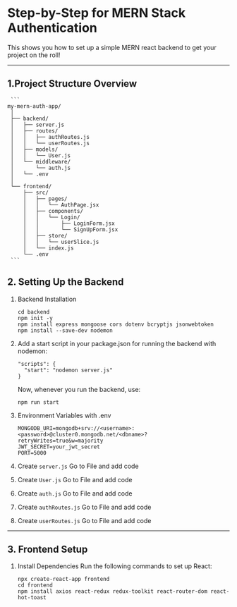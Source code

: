 # Step-by-Step for MERN Stack Authentication
This shows you how to set up a simple MERN react backend to get your project on the roll! 

---
## 1.Project Structure Overview
     ```
    my-mern-auth-app/
     │
     ├── backend/
     │   ├── server.js
     │   ├── routes/
     │   │   ├── authRoutes.js
     │   │   └── userRoutes.js
     │   ├── models/
     │   │   └── User.js
     │   └── middleware/
     │       └── auth.js
     │   └── .env
     │
     └── frontend/
         ├── src/
         │   ├── pages/
         │   │   └── AuthPage.jsx
         │   ├── components/
         │   │   └── Login/
         │   │       ├── LoginForm.jsx
         │   │       └── SignUpForm.jsx
         │   ├── store/
         │   │   └── userSlice.js
         │   └── index.js
         └── .env
     ```
## 2. Setting Up the Backend
1. Backend Installation
     ```
     cd backend
     npm init -y
     npm install express mongoose cors dotenv bcryptjs jsonwebtoken
     npm install --save-dev nodemon  
     ```
2. Add a start script in your package.json for running the backend with nodemon:
     ```
     "scripts": {
       "start": "nodemon server.js"
     }
     ```
     Now, whenever you run the backend, use:

     ```
     npm run start
     ```
3. Environment Variables with .env 
     ```
     MONGODB_URI=mongodb+srv://<username>:<password>@cluster0.mongodb.net/<dbname>?retryWrites=true&w=majority
     JWT_SECRET=your_jwt_secret
     PORT=5000
     ```
4. Create `server.js`
   Go to File and add code
5. Create `User.js`
   Go to File and add code
6. Create `auth.js`
   Go to File and add code
7. Create `authRoutes.js`
   Go to File and add code
8. Create  `userRoutes.js`
   Go to File and add code
---
## 3. Frontend Setup
1. Install Dependencies
Run the following commands to set up React:
     ```
     npx create-react-app frontend
     cd frontend
     npm install axios react-redux redux-toolkit react-router-dom react-hot-toast
     ```

